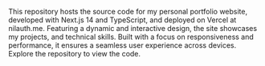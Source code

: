 This repository hosts the source code for my personal portfolio website, developed with Next.js 14 and TypeScript, and deployed on Vercel at nilauth.me. Featuring a dynamic and interactive design, the site showcases my projects, and technical skills. Built with a focus on responsiveness and performance, it ensures a seamless user experience across devices. Explore the repository to view the code.
